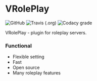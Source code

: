 # VRolePlay
![GitHub](https://img.shields.io/github/license/vahelce/vroleplay?style=flat-square) ![Travis (.org)](https://img.shields.io/travis/vahelce/vroleplay?style=flat-square) ![Codacy grade](https://img.shields.io/codacy/grade/47722ac31d8948d2bdc1896d19b1db01?style=flat-square)

VRolePlay - plugin for roleplay servers.

### Functional
* Flexible setting
* Fast
* Open source
* Many roleplay features
